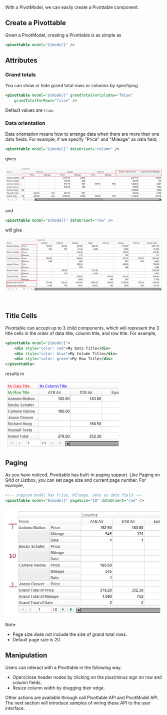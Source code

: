 With a PivotModel, we can easily create a Pivottable component.

## Create a Pivottable

Given a PivotModel, creating a Pivottable is as simple as

```xml
<pivottable model="${model}" />
```

## Attributes

### Grand totals

You can show or hide grand total rows or columns by specfiying

```xml
<pivottable model="${model}" grandTotalForColumns="false" 
    grandTotalForRows="false" />
```

Default values are `true`.

### Data orientation

Data orientation means how to arrange data when there are more than one
data fields. For example, if we specify "Price" and "Mileage" as data
field,

```xml
<pivottable model="${model}" dataOrient="column" />
```

gives

![](images/ZKPivotEsn_work_pivot_24.png)

and

```xml
<pivottable model="${model}" dataOrient="row" />
```

will give

![](images/ZKPivotEsn_work_pivot_22.png)

 

## Title Cells

Pivottable can accept up to 3 child components, which will represent the
3 title cells in the order of data title, column title, and row title.
For example,

```xml
<pivottable model="${model}">
    <div style="color: red">My Data Title</div>
    <div style="color: blue">My Column Title</div>
    <div style="color: green">My Row Title</div>
</pivottable>
```

results in

![](images/ZKPivotEsn_work_pivot_26.png)

## Paging

As you have noticed, Pivottable has built-in paging support. Like Paging
on Grid or Listbox, you can set page size and current page number. For
example,

```xml
<!-- suppose model has Price, Mileage, Date as data field -->
<pivottable model="${model}" pageSize="10" dataOrient="row" />
```

![](images/ZKPivotEsn_work_pivot_32.png)

Note:

- Page size does not include the size of grand total rows.
- Default page size is 20.

## Manipulation

Users can interact with a Pivottable in the following way:

- Open/close header nodes by clicking on the plus/minus sign on row and
  column fields.
- Resize column width by dragging their edge.

Other actions are available through call Pivottable API and PivotModel
API. The next section will introduce samples of wiring these API to the
user interface.

#
